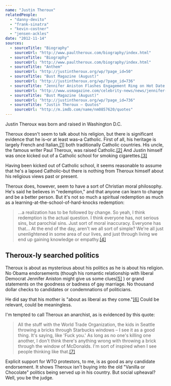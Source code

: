 ```yaml
---
name: "Justin Theroux"
relatedPeople:
  - "danny-devito"
  - "frank-sinatra"
  - "kevin-costner"
  - "jensen-ackles"
date: "2012-11-14"
sources:
  - sourceTitle: "Biography"
    sourceUrl: "http://www.paultheroux.com/biography/index.html"
  - sourceTitle: "Biography"
    sourceUrl: "http://www.paultheroux.com/biography/index.html"
  - sourceTitle: "Anthem"
    sourceUrl: "http://justintheroux.org/wp/?page_id=50"
  - sourceTitle: "Bust Magazine (August)"
    sourceUrl: "http://justintheroux.org/wp/?page_id=736"
  - sourceTitle: "Jennifer Aniston Flashes Engagement Ring on Hot Date With Justin Theroux"
    sourceUrl: "http://www.usmagazine.com/celebrity-news/news/jennifer-aniston-flashes-engagement-ring-on-hot-date-with-justin-theroux-20121410"
  - sourceTitle: "Bust Magazine (August)"
    sourceUrl: "http://justintheroux.org/wp/?page_id=736"
  - sourceTitle: "Justin Theroux – Quutos"
    sourceUrl: "http://m.imdb.com/name/nm0857620/quotes"
---
```


Justin Theroux was born and raised in Washington D.C.

Theroux doesn't seem to talk about his religion, but there is significant evidence that he is–or at least was–a Catholic. First of all, his heritage is largely French and Italian,<a class="source-citation" href="http://www.paultheroux.com/biography/index.html" title="Biography">[1]</a> both traditionally Catholic countries. His uncle, the famous writer Paul Theroux, was raised Catholic.<a class="source-citation" href="http://www.paultheroux.com/biography/index.html" title="Biography">[2]</a> And Justin himself was once kicked out of a Catholic school for smoking cigarettes.<a class="source-citation" href="http://justintheroux.org/wp/?page_id=50" title="Anthem">[3]</a>

Having been kicked out of Catholic school, it seems reasonable to assume that he's a lapsed Catholic–but there is nothing from Theroux himself about his religious views past or present.

Theroux does, however, seem to have a sort of Christian moral philosophy. He's said he believes in "redemption," and that anyone can learn to change and be a better person. But it's not so much a spiritual redemption as much as a learning-at-the-school-of-hard-knocks redemption:

>…a realization has to be followed by change. So yeah, I think redemption is the actual question. I think everyone has, not serious sins, but parochial sins. Just sort of moral inaccuracy. Everyone has that… At the end of the day, aren't we all sort of simple? We're all just unenlightened in some area of our lives, and just through living we end up gaining knowledge or empathy.<a class="source-citation" href="http://justintheroux.org/wp/?page_id=736" title="Bust Magazine (August)">[4]</a>

## 

## Theroux-ly searched politics

Theroux is about as mysterious about his politics as he is about his religion. No Obama endorsements (though his romantic relationship with liberal Democrat Jennifer Aniston might give us some clues<a class="source-citation" href="http://www.usmagazine.com/celebrity-news/news/jennifer-aniston-flashes-engagement-ring-on-hot-date-with-justin-theroux-20121410" title="Jennifer Aniston Flashes Engagement Ring on Hot Date With Justin Theroux">[5]</a> ) or grand statements on the goodness or badness of gay marriage. No thousand dollar checks to candidates or condemnations of politicians.

He did say that his mother is "about as liberal as they come."<a class="source-citation" href="http://justintheroux.org/wp/?page_id=736" title="Bust Magazine (August)">[6]</a> Could be relevant, could be meaningless.

I'm tempted to call Theroux an anarchist, as is evidenced by this quote:

>All the stuff with the World Trade Organization, the kids in Seattle throwing a bricks through Starbucks windows – I see it as a good thing. It's saying, like 'Fuck you.' As long as no one's killing one another, I don't think there's anything wrong with throwing a brick through the window of McDonalds. I'm sort of inspired when I see people thinking like that.<a class="source-citation" href="http://m.imdb.com/name/nm0857620/quotes" title="Justin Theroux – Quutos">[7]</a>

Explicit support for WTO protestors, to me, is as good as any candidate endorsement. It shows Theroux isn't buying into the old "Vanilla or Chocolate" politics being served up in his country. But social upheaval? Well, you be the judge.